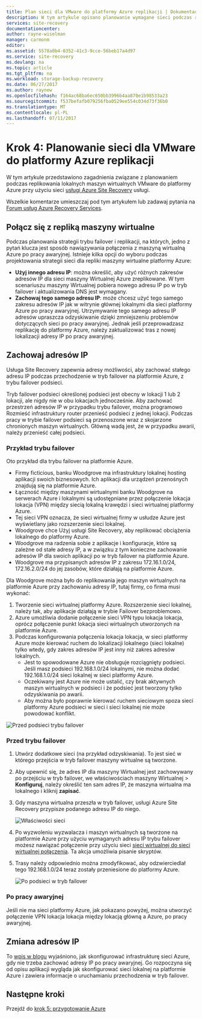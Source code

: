 ```yaml
---
title: Plan sieci dla VMware do platformy Azure replikacji | Dokumentacja firmy Microsoft
description: W tym artykule opisano planowanie wymagane sieci podczas replikowania maszyn wirtualnych VMware do platformy Azure
services: site-recovery
documentationcenter: 
author: rayne-wiselman
manager: carmonm
editor: 
ms.assetid: 5578a0b4-0352-41c3-9cce-56beb17a4d97
ms.service: site-recovery
ms.devlang: na
ms.topic: article
ms.tgt_pltfrm: na
ms.workload: storage-backup-recovery
ms.date: 06/27/2017
ms.author: raynew
ms.openlocfilehash: f164ac68ba6ec650bb3996b4aa870e1b98533a23
ms.sourcegitcommit: f537befafb079256fba0529ee554c034d73f36b0
ms.translationtype: MT
ms.contentlocale: pl-PL
ms.lasthandoff: 07/11/2017
---
```

# <a name="step-4-plan-networking-for-vmware-to-azure-replication"></a>Krok 4: Planowanie sieci dla VMware do platformy Azure replikacji

W tym artykule przedstawiono zagadnienia związane z planowaniem podczas replikowania lokalnych maszyn wirtualnych VMware do platformy Azure przy użyciu sieci [usługi Azure Site Recovery](site-recovery-overview.md) usługi.

Wszelkie komentarze umieszczaj pod tym artykułem lub zadawaj pytania na [Forum usług Azure Recovery Services](https://social.msdn.microsoft.com/forums/azure/home?forum=hypervrecovmgr).


## <a name="connect-to-replica-vms"></a>Połącz się z repliką maszyny wirtualne

Podczas planowania strategii trybu failover i replikacji, na których, jedno z pytań klucza jest sposób nawiązywania połączenia z maszyną wirtualną Azure po pracy awaryjnej. Istnieje kilka opcji do wyboru podczas projektowania strategii sieci dla repliki maszyny wirtualne platformy Azure:

- **Użyj innego adresu IP**: można określić, aby użyć różnych zakresów adresów IP dla sieci maszyny Wirtualnej Azure zreplikowane. W tym scenariuszu maszyny Wirtualnej pobiera nowego adresu IP po w tryb failover i aktualizowania DNS jest wymagany.
- **Zachowaj tego samego adresu IP**: może chcesz użyć tego samego zakresu adresów IP jak w witrynie głównej lokalnymi dla sieci platformy Azure po pracy awaryjnej. Utrzymywanie tego samego adresu IP adresów upraszcza odzyskiwanie dzięki zmniejszeniu problemów dotyczących sieci po pracy awaryjnej. Jednak jeśli przeprowadzasz replikację do platformy Azure, należy zaktualizować tras z nowej lokalizacji adresy IP po pracy awaryjnej. 


## <a name="retain-ip-addresses"></a>Zachowaj adresów IP

Usługa Site Recovery zapewnia adresy możliwości, aby zachować stałego adresu IP podczas przechodzenie w tryb failover na platformie Azure, z trybu failover podsieci.

Tryb failover podsieci określonej podsieci jest obecny w lokacji 1 lub 2 lokacji, ale nigdy nie w obu lokacjach jednocześnie. Aby zachować przestrzeń adresów IP w przypadku trybu failover, można programowo Rozmieść infrastruktury router przenieść podsieci z jednej lokacji. Podczas pracy w trybie failover podsieci są przenoszone wraz z skojarzone chronionych maszyn wirtualnych. Główną wadą jest, że w przypadku awarii, należy przenieść całej podsieci.


### <a name="failover-example"></a>Przykład trybu failover

Oto przykład dla trybu failover na platformie Azure.

- Firmy ficticious, banku Woodgrove ma infrastruktury lokalnej hosting aplikacji swoich biznesowych. Ich aplikacji dla urządzeń przenośnych znajdują się na platformie Azure.
- Łączność między maszynami wirtualnymi banku Woodgrove na serwerach Azure i lokalnymi są udostępniane przez połączenie lokacja lokacja (VPN) między siecią lokalną krawędzi i sieci wirtualnej platformy Azure.
- Tej sieci VPN oznacza, że sieci wirtualnej firmy w usłudze Azure jest wyświetlany jako rozszerzenie sieci lokalnej.
- Woodgrove chce Użyj usługi Site Recovery, aby replikować obciążenia lokalnego do platformy Azure.
 - Woodgrove ma radzenia sobie z aplikacje i konfiguracje, które są zależne od stałe adresy IP, a w związku z tym konieczne zachowanie adresów IP dla swoich aplikacji po w tryb failover na platformie Azure.
 - Woodgrove ma przypisanych adresów IP z zakresu 172.16.1.0/24, 172.16.2.0/24 do jej zasobów, które działają na platformie Azure.


Dla Woodgrove można było do replikowania jego maszyn wirtualnych na platformie Azure przy zachowaniu adresy IP, tutaj firmy, co firma musi wykonać:

1. Tworzenie sieci wirtualnej platformy Azure. Rozszerzenie sieci lokalnej, należy tak, aby aplikacje działają w trybie Failover bezproblemowo.
2. Azure umożliwia dodanie połączenie sieci VPN typu lokacja lokacja, oprócz połączenie punkt lokacja sieci wirtualnych utworzonych na platformie Azure.
3. Podczas konfigurowania połączenia lokacja lokacja, w sieci platformy Azure może kierować ruchem do lokalizacji lokalnego (sieci lokalne) tylko wtedy, gdy zakres adresów IP jest inny niż zakres adresów lokalnych.
    - Jest to spowodowane Azure nie obsługuje rozciągnięty podsieci. Jeśli masz podsieci 192.168.1.0/24 lokalnymi, nie można dodać 192.168.1.0/24 sieci lokalnej w sieci platformy Azure.
    - Oczekiwany jest Azure nie może ustalić, czy brak aktywnych maszyn wirtualnych w podsieci i że podsieć jest tworzony tylko odzyskiwania po awarii.
    - Aby można było poprawnie kierować ruchem sieciowym spoza sieci platformy Azure podsieci w sieci i sieci lokalnej nie może powodować konflikt.

![Przed podsieci trybu failover](./media/site-recovery-network-design/network-design7.png)

### <a name="before-failover"></a>Przed trybu failover

1. Utwórz dodatkowe sieci (na przykład odzyskiwania). To jest sieć w którego przejścia w tryb failover maszyny wirtualne są tworzone.
2. Aby upewnić się, że adres IP dla maszyny Wirtualnej jest zachowywany po przejściu w tryb failover, we właściwościach maszyny Wirtualnej > **Konfiguruj**, należy określić ten sam adres IP, że maszyna wirtualna ma lokalnego i kliknij **zapisać**.
3. Gdy maszyna wirtualna przeszła w tryb failover, usługi Azure Site Recovery przypisze podanego adresu IP do niego.

    ![Właściwości sieci](./media/site-recovery-network-design/network-design8.png)

4. Po wyzwoleniu wyzwalacza i maszyn wirtualnych są tworzone na platformie Azure przy użyciu wymaganych adresu IP trybu failover możesz nawiązać połączenie przy użyciu sieci [sieci wirtualnej do sieci wirtualnej połączenia](../vpn-gateway/virtual-networks-configure-vnet-to-vnet-connection.md). Ta akcja umożliwia pisanie skryptów.
5. Trasy należy odpowiednio można zmodyfikować, aby odzwierciedlał tego 192.168.1.0/24 teraz zostały przeniesione do platformy Azure.

    ![Po podsieci w tryb failover](./media/site-recovery-network-design/network-design9.png)

### <a name="after-failover"></a>Po pracy awaryjnej

Jeśli nie ma sieci platformy Azure, jak pokazano powyżej, można utworzyć połączenie VPN lokacja lokacja między lokacją główną a Azure, po pracy awaryjnej.

## <a name="change-ip-addresses"></a>Zmiana adresów IP

To [wpis w blogu](http://azure.microsoft.com/blog/2014/09/04/networking-infrastructure-setup-for-microsoft-azure-as-a-disaster-recovery-site/) wyjaśniono, jak skonfigurować infrastrukturę sieci Azure, gdy nie trzeba zachować adresy IP po pracy awaryjnej. Go rozpoczyna się od opisu aplikacji wygląda jak skonfigurować sieci lokalnej na platformie Azure i zawiera informacje o uruchamianiu przechodzenia w tryb failover.  

## <a name="next-steps"></a>Następne kroki

Przejdź do [krok 5: przygotowanie Azure](vmware-walkthrough-prepare-azure.md)
